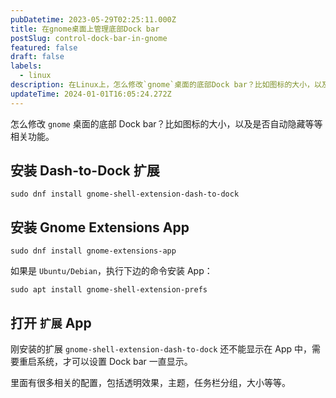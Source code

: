 ```yaml
---
pubDatetime: 2023-05-29T02:25:11.000Z
title: 在gnome桌面上管理底部Dock bar
postSlug: control-dock-bar-in-gnome
featured: false
draft: false
labels:
  - linux
description: 在Linux上，怎么修改`gnome`桌面的底部Dock bar？比如图标的大小，以及是否自动隐藏等等相关功能。
updateTime: 2024-01-01T16:05:24.272Z
---
```


怎么修改 `gnome` 桌面的底部 Dock bar？比如图标的大小，以及是否自动隐藏等等相关功能。

## 安装 Dash-to-Dock 扩展

```shell
sudo dnf install gnome-shell-extension-dash-to-dock
```

## 安装 Gnome Extensions App

```shell
sudo dnf install gnome-extensions-app
```

如果是 `Ubuntu/Debian`，执行下边的命令安装 App：

```shell
sudo apt install gnome-shell-extension-prefs
```

## 打开 `扩展` App

刚安装的扩展 `gnome-shell-extension-dash-to-dock` 还不能显示在 App 中，需要重启系统，才可以设置 Dock bar 一直显示。

里面有很多相关的配置，包括透明效果，主题，任务栏分组，大小等等。
